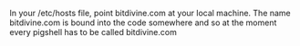 


In your /etc/hosts file, point bitdivine.com at your local machine.  The name bitdivine.com is bound into the code somewhere and so at the moment every pigshell has to be called bitdivine.com

